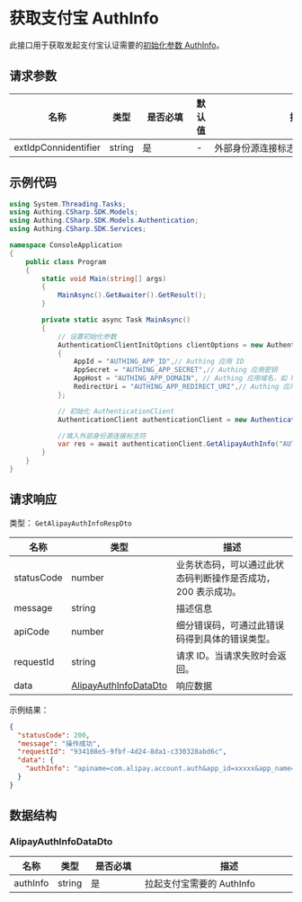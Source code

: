 # 获取支付宝 AuthInfo

<!--
  警告⚠️：
  不要直接修改该文档，
  https://github.com/Authing/authing-docs-factory
  使用该项目进行生成
-->

<LastUpdated />

此接口用于获取发起支付宝认证需要的[初始化参数 AuthInfo](https://opendocs.alipay.com/open/218/105325)。

## 请求参数

| 名称 | 类型 | <div style="width:80px">是否必填</div> | 默认值 | <div style="width:300px">描述</div> | <div style="width:200px"></div>示例值</div> |
| ---- | ---- | ---- | ---- | ---- | ---- |
 | extIdpConnidentifier | string  | 是 | - | 外部身份源连接标志符  | `wework` |




## 示例代码

```csharp
using System.Threading.Tasks;
using Authing.CSharp.SDK.Models;
using Authing.CSharp.SDK.Models.Authentication;
using Authing.CSharp.SDK.Services;

namespace ConsoleApplication
{
    public class Program
    {
        static void Main(string[] args)
        {
            MainAsync().GetAwaiter().GetResult();
        }

        private static async Task MainAsync()
        {
            // 设置初始化参数
            AuthenticationClientInitOptions clientOptions = new AuthenticationClientInitOptions
            {
                AppId = "AUTHING_APP_ID",// Authing 应用 ID
                AppSecret = "AUTHING_APP_SECRET",// Authing 应用密钥
                AppHost = "AUTHING_APP_DOMAIN", // Authing 应用域名，如 https://example.authing.cn
                RedirectUri = "AUTHING_APP_REDIRECT_URI",// Authing 应用配置的登录回调地址
            };

            // 初始化 AuthenticationClient
            AuthenticationClient authenticationClient = new AuthenticationClient(clientOptions);

            //填入外部身份源连接标志符
            var res = await authenticationClient.GetAlipayAuthInfo("AUTHING_EXT_IDP_CONNIDENTIFIER");
        }
    }
}

```




## 请求响应

类型： `GetAlipayAuthInfoRespDto`

| 名称 | 类型 | 描述 |
| ---- | ---- | ---- |
| statusCode | number | 业务状态码，可以通过此状态码判断操作是否成功，200 表示成功。 |
| message | string | 描述信息 |
| apiCode | number | 细分错误码，可通过此错误码得到具体的错误类型。 |
| requestId | string | 请求 ID。当请求失败时会返回。 |
| data | <a href="#AlipayAuthInfoDataDto">AlipayAuthInfoDataDto</a> | 响应数据 |



示例结果：

```json
{
  "statusCode": 200,
  "message": "操作成功",
  "requestId": "934108e5-9fbf-4d24-8da1-c330328abd6c",
  "data": {
    "authInfo": "apiname=com.alipay.account.auth&app_id=xxxxx&app_name=mc&auth_type=AUTHACCOUNT&biz_type=openservice&method=alipay.open.auth.sdk.code.get&pid=xxxxx&product_id=APP_FAST_LOGIN&scope=kuaijie&sign_type=RSA2&target_id=20141225xxxx&sign=fMcp4GtiM6rxSIeFnJCVePJKV43eXrUP86CQgiLhDHH2u%2FdN75eEvmywc2ulkm7qKRetkU9fbVZtJIqFdMJcJ9Yp%2BJI%2FF%2FpESafFR6rB2fRjiQQLGXvxmDGVMjPSxHxVtIqpZy5FDoKUSjQ2%2FILDKpu3%2F%2BtAtm2jRw1rUoMhgt0%3D"
  }
}
```

## 数据结构


### <a id="AlipayAuthInfoDataDto"></a> AlipayAuthInfoDataDto

| 名称 | 类型 | <div style="width:80px">是否必填</div> | <div style="width:300px">描述</div> | <div style="width:200px">示例值</div> |
| ---- |  ---- | ---- | ---- | ---- |
| authInfo | string | 是 | 拉起支付宝需要的 AuthInfo   |  `apiname=com.alipay.account.auth&app_id=xxxxx&app_name=mc&auth_type=AUTHACCOUNT&biz_type=openservice&method=alipay.open.auth.sdk.code.get&pid=xxxxx&product_id=APP_FAST_LOGIN&scope=kuaijie&sign_type=RSA2&target_id=20141225xxxx&sign=fMcp4GtiM6rxSIeFnJCVePJKV43eXrUP86CQgiLhDHH2u%2FdN75eEvmywc2ulkm7qKRetkU9fbVZtJIqFdMJcJ9Yp%2BJI%2FF%2FpESafFR6rB2fRjiQQLGXvxmDGVMjPSxHxVtIqpZy5FDoKUSjQ2%2FILDKpu3%2F%2BtAtm2jRw1rUoMhgt0%3D` |


